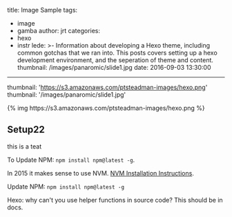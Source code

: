 title: Image Sample
tags:
  - image
  - gamba
author: jrt
categories:
  - hexo
  - instr
lede: >-
  Information about developing a Hexo theme, including common gotchas that we
  ran into.  This posts covers setting up a hexo development environment, and
  the seperation of theme and content.
thumbnail: /images/panaromic/slide1.jpg
date: 2016-09-03 13:30:00
---
thumbnail: 'https://s3.amazonaws.com/ptsteadman-images/hexo.png'
thumbnail: '/images/panaromic/slide1.jpg'
<div class="image-strip">
{% img https://s3.amazonaws.com/ptsteadman-images/hexo.png  %}
</div>

## Setup22
this is a teat

To Update NPM: `npm install npm@latest -g`.

In 2015 it makes sense to use NVM.  [NVM Installation
Instructions](http://linoxide.com/ubuntu-how-to/install-node-js-ubuntu).

Update NPM: `npm install npm@latest -g`

Hexo: why can't you use helper functions in source code? 
This should be in docs.